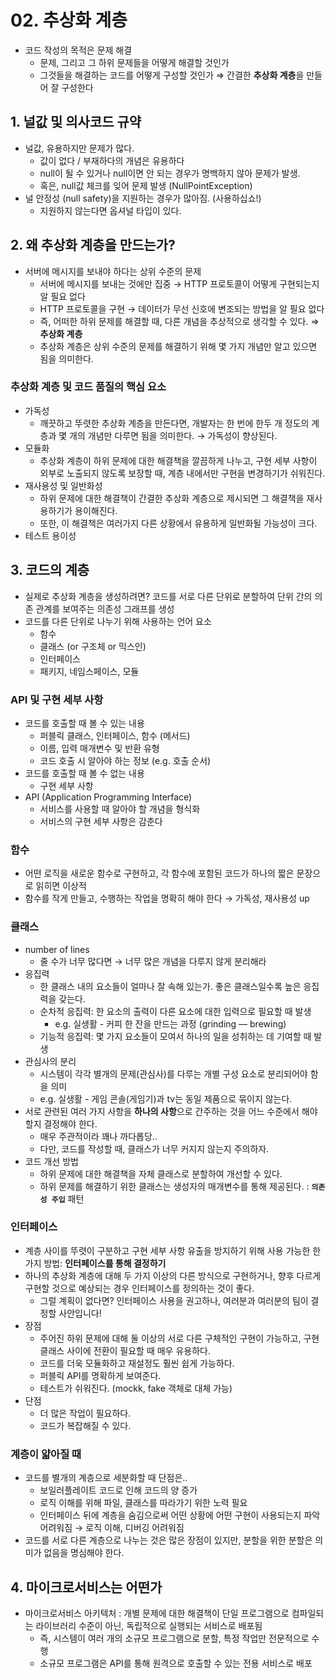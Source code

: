# 02. 추상화 계층

- 코드 작성의 목적은 문제 해결
    - 문제, 그리고 그 하위 문제들을 어떻게 해결할 것인가
    - 그것들을 해결하는 코드를 어떻게 구성할 것인가 ⇒ 간결한 **추상화 계층**을 만들어 잘 구성한다

## 1. 널값 및 의사코드 규약

- 널값, 유용하지만 문제가 많다.
    - 값이 없다 / 부재하다의 개념은 유용하다
    - null이 될 수 있거나 null이면 안 되는 경우가 명백하지 않아 문제가 발생.
    - 혹은, null값 체크를 잊어 문제 발생 (NullPointException)
- 널 안정성 (null safety)을 지원하는 경우가 많아짐. (사용하십쇼!)
    - 지원하지 않는다면 옵셔널 타입이 있다.

## 2. 왜 추상화 계층을 만드는가?

- 서버에 메시지를 보내야 하다는 상위 수준의 문제
    - 서버에 메시지를 보내는 것에만 집중 → HTTP 프로토콜이 어떻게 구현되는지 알 필요 없다
    - HTTP 프로토콜을 구현 → 데이터가 무선 신호에 변조되는 방법을 알 필요 없다
    - 즉, 어떠한 하위 문제를 해결할 때, 다른 개념을 추상적으로 생각할 수 있다. ⇒ **추상화 계층**
    - 추상화 계층은 상위 수준의 문제를 해결하기 위해 몇 가지 개념만 알고 있으면 됨을 의미한다.

### 추상화 계층 및 코드 품질의 핵심 요소

- 가독성
    - 깨끗하고 뚜렷한 추상화 계층을 만든다면, 개발자는 한 번에 한두 개 정도의 계층과 몇 개의 개념만 다루면 됨을 의미한다. → 가독성이 향상된다.
- 모듈화
    - 추상화 계층이 하위 문제에 대한 해결책을 깔끔하게 나누고, 구현 세부 사항이 외부로 노출되지 않도록 보장할 때, 계층 내에서만 구현을 변경하기가 쉬워진다.
- 재사용성 및 일반화성
    - 하위 문제에 대한 해결책이 간결한 추상화 계층으로 제시되면 그 해결책을 재사용하기가 용이해진다.
    - 또한, 이 해결책은 여러가지 다른 상황에서 유용하게 일반화될 가능성이 크다.
- 테스트 용이성

## 3. 코드의 계층

- 실제로 추상화 계층을 생성하려면? 코드를 서로 다른 단위로 분할하여 단위 간의 의존 관계를 보여주는 의존성 그래프를 생성
- 코드를 다른 단위로 나누기 위해 사용하는 언어 요소
    - 함수
    - 클래스 (or 구조체 or 믹스인)
    - 인터페이스
    - 패키지, 네임스페이스, 모듈

### API 및 구현 세부 사항

- 코드를 호출할 때 볼 수 있는 내용
    - 퍼블릭 클래스, 인터페이스, 함수 (메서드)
    - 이름, 입력 매개변수 및 반환 유형
    - 코드 호출 시 알아야 하는 정보 (e.g. 호출 순서)
- 코드를 호출할 때 볼 수 없는 내용
    - 구현 세부 사항
- API (Application Programming Interface)
    - 서비스를 사용할 때 알아야 할 개념을 형식화
    - 서비스의 구현 세부 사항은 감춘다

### 함수

- 어떤 로직을 새로운 함수로 구현하고, 각 함수에 포함된 코드가 하나의 짧은 문장으로 읽히면 이상적
- 함수를 작게 만들고, 수행하는 작업을 명확히 해야 한다 → 가독성, 재사용성 up

### 클래스

- number of lines
    - 줄 수가 너무 많다면 → 너무 많은 개념을 다루지 않게 분리해라
- 응집력
    - 한 클래스 내의 요소들이 얼마나 잘 속해 있는가. 좋은 클래스일수록 높은 응집력을 갖는다.
    - 순차적 응집력: 한 요소의 출력이 다른 요소에 대한 입력으로 필요할 때 발생
        - e.g. 실생활 - 커피 한 잔을 만드는 과정 (grinding — brewing)
    - 기능적 응집력: 몇 가지 요소들이 모여서 하나의 일을 성취하는 데 기여할 때 발생
- 관심사의 분리
    - 시스템이 각각 별개의 문제(관심사)를 다루는 개별 구성 요소로 분리되어야 함을 의미
    - e.g. 실생활 - 게임 콘솔(게임기)과 tv는 동일 제품으로 묶이지 않는다.
- 서로 관련된 여러 가지 사항을 **하나의 사항**으로 간주하는 것을 어느 수준에서 해야할지 결정해야 한다.
    - 매우 주관적이라 꽤나 까다롭당..
    - 다만, 코드를 작성할 때, 클래스가 너무 커지지 않는지 주의하자.
- 코드 개선 방법
    - 하위 문제에 대한 해결책을 자체 클래스로 분할하여 개선할 수 있다.
    - 하위 문제를 해결하기 위한 클래스는 생성자의 매개변수를 통해 제공된다. : **`의존성 주입`** 패턴

### 인터페이스

- 계층 사이를 뚜렷이 구분하고 구현 세부 사항 유출을 방지하기 위해 사용 가능한 한 가지 방법: **인터페이스를 통해 결정하기**
- 하나의 추상화 계층에 대해 두 가지 이상의 다른 방식으로 구현하거나, 향후 다르게 구현할 것으로 예상되는 경우 인터페이스를 정의하는 것이 좋다.
    - 그럴 계획이 없다면? 인터페이스 사용을 권고하나, 여러분과 여러분의 팀이 결정할 사안입니다!
- 장점
    - 주어진 하위 문제에 대해 둘 이상의 서로 다른 구체적인 구현이 가능하고, 구현 클래스 사이에 전환이 필요할 때 매우 유용하다.
    - 코드를 더욱 모듈화하고 재설정도 훨씬 쉽게 가능하다.
    - 퍼블릭 API를 명확하게 보여준다.
    - 테스트가 쉬워진다. (mockk, fake 객체로 대체 가능)
- 단점
    - 더 많은 작업이 필요하다.
    - 코드가 복잡해질 수 있다.

### 계층이 얇아질 때

- 코드를 별개의 계층으로 세분화할 때 단점은..
    - 보일러플레이트 코드로 인해 코드의 양 증가
    - 로직 이해를 위해 파일, 클래스를 따라가기 위한 노력 필요
    - 인터페이스 뒤에 계층을 숨김으로써 어떤 상황에 어떤 구현이 사용되는지 파악 어려워짐 → 로직 이해, 디버깅 어려워짐
- 코드를 서로 다른 계층으로 나누는 것은 많은 장점이 있지만, 분할을 위한 분할은 의미가 없음을 명심해야 한다.

## 4. 마이크로서비스는 어떤가

- 마이크로서비스 아키텍처 : 개별 문제에 대한 해결책이 단일 프로그램으로 컴파일되는 라이브러리 수준이 아닌, 독립적으로 실행되는 서비스로 배포됨
    - 즉, 시스템이 여러 개의 소규모 프로그램으로 분할, 특정 작업만 전문적으로 수행
    - 소규모 프로그램은 API를 통해 원격으로 호출할 수 있는 전용 서비스로 배포